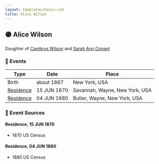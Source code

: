 ```yaml
---
layout: templates/basic.njk
title: Alice Wilson
---
```

## 🟣 Alice Wilson

Daughter of [Cambrus Wilson](/people/8/82575654) and [Sarah Ann Conant](/people/3/3929404)

### 📆 Events

Type | Date | Place
------ | ------ | ------
Birth | about 1867 | New York, USA
[Residence](#event-a7da3d76-cff7-4e08-9ff9-393ed2d0f166) | 15 JUN 1870 | Savannah, Wayne, New York, USA
[Residence](#event-9c9c8d4d-dd6a-4dc3-b978-b2ed75533817) | 04 JUN 1880 | Butler, Wayne, New York, USA

### 📰 Event Sources

#### <a id="event-a7da3d76-cff7-4e08-9ff9-393ed2d0f166"></a> Residence, 15 JUN 1870
* 1870 US Census

#### <a id="event-9c9c8d4d-dd6a-4dc3-b978-b2ed75533817"></a> Residence, 04 JUN 1880
* 1880 US Census

